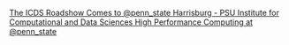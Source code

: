[The ICDS Roadshow Comes to @penn_state Harrisburg - PSU Institute for Computational and Data Sciences   High Performance Computing at @penn_state](https://qi.tc/qi/118588)
